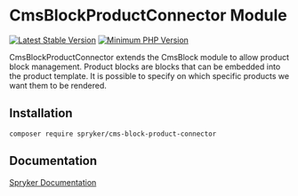 # CmsBlockProductConnector Module
[![Latest Stable Version](https://poser.pugx.org/spryker/cms-block-product-connector/v/stable.svg)](https://packagist.org/packages/spryker/cms-block-product-connector)
[![Minimum PHP Version](https://img.shields.io/badge/php-%3E%3D%208.0-8892BF.svg)](https://php.net/)

CmsBlockProductConnector extends the CmsBlock module to allow product block management. Product blocks are blocks that can be embedded into the product template. It is possible to specify on which specific products we want them to be rendered.

## Installation

```
composer require spryker/cms-block-product-connector
```

## Documentation

[Spryker Documentation](https://docs.spryker.com)
